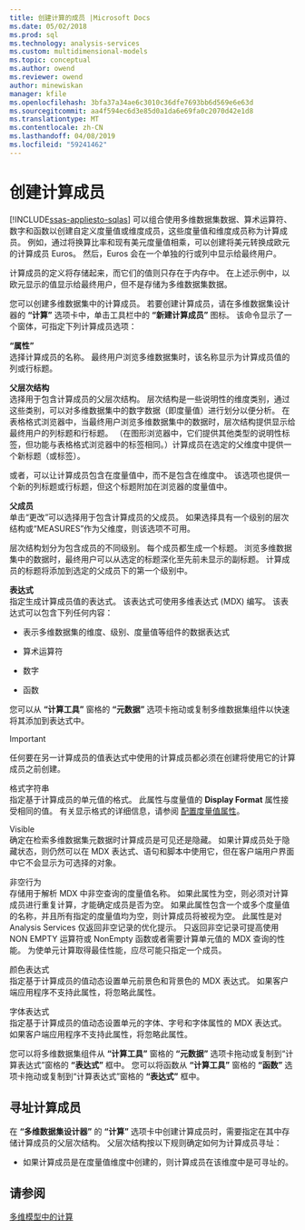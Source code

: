 ```yaml
---
title: 创建计算的成员 |Microsoft Docs
ms.date: 05/02/2018
ms.prod: sql
ms.technology: analysis-services
ms.custom: multidimensional-models
ms.topic: conceptual
ms.author: owend
ms.reviewer: owend
author: minewiskan
manager: kfile
ms.openlocfilehash: 3bfa37a34ae6c3010c36dfe7693bb6d569e6e63d
ms.sourcegitcommit: aa4f594ec6d3e85d0a1da6e69fa0c2070d42e1d8
ms.translationtype: MT
ms.contentlocale: zh-CN
ms.lasthandoff: 04/08/2019
ms.locfileid: "59241462"
---
```

# <a name="create-calculated-members"></a>创建计算成员
[!INCLUDE[ssas-appliesto-sqlas](../../includes/ssas-appliesto-sqlas.md)]
  可以组合使用多维数据集数据、算术运算符、数字和函数以创建自定义度量值或维度成员，这些度量值和维度成员称为计算成员。 例如，通过将换算比率和现有美元度量值相乘，可以创建将美元转换成欧元的计算成员 Euros。 然后，Euros 会在一个单独的行或列中显示给最终用户。  
  
 计算成员的定义将存储起来，而它们的值则只存在于内存中。 在上述示例中，以欧元显示的值显示给最终用户，但不是存储为多维数据集数据。  
  
 您可以创建多维数据集中的计算成员。 若要创建计算成员，请在多维数据集设计器的 **“计算”** 选项卡中，单击工具栏中的 **“新建计算成员”** 图标。 该命令显示了一个窗体，可指定下列计算成员选项：  
  
 **“属性”**  
 选择计算成员的名称。 最终用户浏览多维数据集时，该名称显示为计算成员值的列或行标题。  
  
 **父层次结构**  
 选择用于包含计算成员的父层次结构。 层次结构是一些说明性的维度类别，通过这些类别，可以对多维数据集中的数字数据（即度量值）进行划分以便分析。 在表格格式浏览器中，当最终用户浏览多维数据集中的数据时，层次结构提供显示给最终用户的列标题和行标题。 （在图形浏览器中，它们提供其他类型的说明性标签，但功能与表格格式浏览器中的标签相同。）计算成员在选定的父维度中提供一个新标题（或标签）。  
  
 或者，可以让计算成员包含在度量值中，而不是包含在维度中。 该选项也提供一个新的列标题或行标题，但这个标题附加在浏览器的度量值中。  
  
 **父成员**  
 单击“更改”可以选择用于包含计算成员的父成员。 如果选择具有一个级别的层次结构或“MEASURES”作为父维度，则该选项不可用。  
  
 层次结构划分为包含成员的不同级别。 每个成员都生成一个标题。 浏览多维数据集中的数据时，最终用户可以从选定的标题深化至先前未显示的副标题。 计算成员的标题将添加到选定的父成员下的第一个级别中。  
  
 **表达式**  
 指定生成计算成员值的表达式。 该表达式可使用多维表达式 (MDX) 编写。 该表达式可以包含下列任何内容：  
  
-   表示多维数据集的维度、级别、度量值等组件的数据表达式  
  
-   算术运算符  
  
-   数字  
  
-   函数  
  
 您可以从 **“计算工具”** 窗格的 **“元数据”** 选项卡拖动或复制多维数据集组件以快速将其添加到表达式中。  
  
> [!IMPORTANT]  
>  任何要在另一计算成员的值表达式中使用的计算成员都必须在创建将使用它的计算成员之前创建。  
  
 格式字符串  
 指定基于计算成员的单元值的格式。 此属性与度量值的 **Display Format** 属性接受相同的值。 有关显示格式的详细信息，请参阅 [配置度量值属性](../../analysis-services/multidimensional-models/configure-measure-properties.md)。  
  
 Visible  
 确定在检索多维数据集元数据时计算成员是可见还是隐藏。 如果计算成员处于隐藏状态，则仍然可以在 MDX 表达式、语句和脚本中使用它，但在客户端用户界面中它不会显示为可选择的对象。  
  
 非空行为  
 存储用于解析 MDX 中非空查询的度量值名称。 如果此属性为空，则必须对计算成员进行重复计算，才能确定成员是否为空。 如果此属性包含一个或多个度量值的名称，并且所有指定的度量值均为空，则计算成员将被视为空。 此属性是对 Analysis Services 仅返回非空记录的优化提示。 只返回非空记录可提高使用 NON EMPTY 运算符或 NonEmpty 函数或者需要计算单元值的 MDX 查询的性能。 为使单元计算取得最佳性能，应尽可能只指定一个成员。  
  
 颜色表达式  
 指定基于计算成员的值动态设置单元前景色和背景色的 MDX 表达式。 如果客户端应用程序不支持此属性，将忽略此属性。  
  
 字体表达式  
 指定基于计算成员的值动态设置单元的字体、字号和字体属性的 MDX 表达式。 如果客户端应用程序不支持此属性，将忽略此属性。  
  
 您可以将多维数据集组件从 **“计算工具”** 窗格的 **“元数据”** 选项卡拖动或复制到“计算表达式”窗格的 **“表达式”** 框中。 您可以将函数从 **“计算工具”** 窗格的 **“函数”** 选项卡拖动或复制到“计算表达式”窗格的 **“表达式”** 框中。  
  
## <a name="addressing-calculated-members"></a>寻址计算成员  
 在 **“多维数据集设计器”** 的 **“计算”** 选项卡中创建计算成员时，需要指定在其中存储计算成员的父层次结构。 父层次结构按以下规则确定如何为计算成员寻址：  
  
-   如果计算成员是在度量值维度中创建的，则计算成员在该维度中是可寻址的。  
  
## <a name="see-also"></a>请参阅  
 [多维模型中的计算](../../analysis-services/multidimensional-models/calculations-in-multidimensional-models.md)  
  
  
